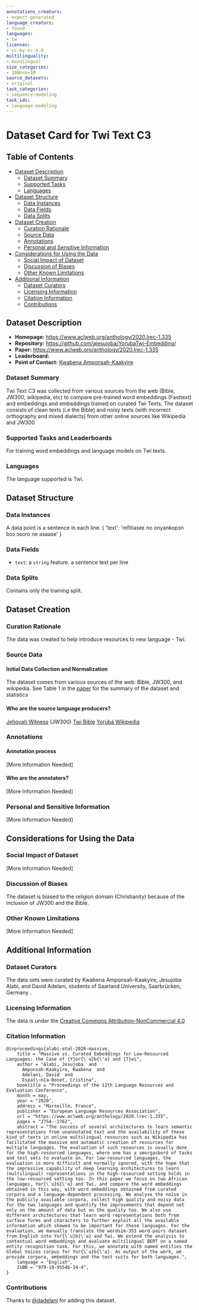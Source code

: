 ```yaml
---
annotations_creators:
- expert-generated
language_creators:
- found
languages:
- tw
licenses:
- cc-by-nc-4.0
multilinguality:
- monolingual
size_categories:
- 100K<n<1M
source_datasets:
- original
task_categories:
- sequence-modeling
task_ids:
- language-modeling
---
```


# Dataset Card for Twi Text C3

## Table of Contents
- [Dataset Description](#dataset-description)
  - [Dataset Summary](#dataset-summary)
  - [Supported Tasks](#supported-tasks-and-leaderboards)
  - [Languages](#languages)
- [Dataset Structure](#dataset-structure)
  - [Data Instances](#data-instances)
  - [Data Fields](#data-fields)
  - [Data Splits](#data-splits)
- [Dataset Creation](#dataset-creation)
  - [Curation Rationale](#curation-rationale)
  - [Source Data](#source-data)
  - [Annotations](#annotations)
  - [Personal and Sensitive Information](#personal-and-sensitive-information)
- [Considerations for Using the Data](#considerations-for-using-the-data)
  - [Social Impact of Dataset](#social-impact-of-dataset)
  - [Discussion of Biases](#discussion-of-biases)
  - [Other Known Limitations](#other-known-limitations)
- [Additional Information](#additional-information)
  - [Dataset Curators](#dataset-curators)
  - [Licensing Information](#licensing-information)
  - [Citation Information](#citation-information)
  - [Contributions](#contributions)

## Dataset Description

- **Homepage:** https://www.aclweb.org/anthology/2020.lrec-1.335
- **Repository:** https://github.com/ajesujoba/YorubaTwi-Embedding/
- **Paper:** https://www.aclweb.org/anthology/2020.lrec-1.335
- **Leaderboard:**
- **Point of Contact:** [Kwabena Amponsah-Kaakyire](mailto:s8kwampo@stud.uni-saarland.de)

### Dataset Summary

Twi Text C3 was collected from various sources from the web (Bible, JW300, wikipedia, etc)
to compare pre-trained word embeddings (Fasttext) and embeddings and embeddings trained on curated Twi Texts. 
The dataset consists of clean texts (i.e the Bible) and noisy texts (with incorrect orthography and mixed dialects)
from other online sources like Wikipedia and JW300


### Supported Tasks and Leaderboards

For training word embeddings and language models on Twi texts.

### Languages

The language supported is Twi.

## Dataset Structure

### Data Instances

A data point is a sentence in each line.
{
 'text': 'mfitiaseɛ no onyankopɔn bɔɔ ɔsoro ne asaase'
}
### Data Fields

- `text`: a `string` feature.
a sentence text per line

### Data Splits

Contains only the training split.

## Dataset Creation

### Curation Rationale

The data was created to help introduce resources to new language - Twi.

### Source Data

#### Initial Data Collection and Normalization

The dataset comes from various sources of the web: Bible, JW300, and wikipedia. 
See Table 1 in the [paper](https://www.aclweb.org/anthology/2020.lrec-1.335/) for the summary of the dataset and statistics

#### Who are the source language producers?

[Jehovah Witness](https://www.jw.org/) (JW300)
[Twi Bible](http://www.bible.com/)
[Yorùbá Wikipedia](dumps.wikimedia.org/twwiki)
### Annotations

#### Annotation process

[More Information Needed]

#### Who are the annotators?

[More Information Needed]

### Personal and Sensitive Information

[More Information Needed]

## Considerations for Using the Data

### Social Impact of Dataset

[More Information Needed]

### Discussion of Biases

The dataset is biased to the religion domain (Christianity) because of the inclusion of JW300 and the Bible.

### Other Known Limitations

[More Information Needed]

## Additional Information

### Dataset Curators

The data sets were curated by Kwabena Amponsah-Kaakyire, Jesujoba Alabi, and David Adelani, students of Saarland University, Saarbrücken, Germany .

### Licensing Information


The data is under the [Creative Commons Attribution-NonCommercial 4.0 ](https://creativecommons.org/licenses/by-nc/4.0/legalcode)

### Citation Information
```
@inproceedings{alabi-etal-2020-massive,
    title = "Massive vs. Curated Embeddings for Low-Resourced Languages: the Case of {Y}or{\`u}b{\'a} and {T}wi",
    author = "Alabi, Jesujoba  and
      Amponsah-Kaakyire, Kwabena  and
      Adelani, David  and
      Espa{\~n}a-Bonet, Cristina",
    booktitle = "Proceedings of the 12th Language Resources and Evaluation Conference",
    month = may,
    year = "2020",
    address = "Marseille, France",
    publisher = "European Language Resources Association",
    url = "https://www.aclweb.org/anthology/2020.lrec-1.335",
    pages = "2754--2762",
    abstract = "The success of several architectures to learn semantic representations from unannotated text and the availability of these kind of texts in online multilingual resources such as Wikipedia has facilitated the massive and automatic creation of resources for multiple languages. The evaluation of such resources is usually done for the high-resourced languages, where one has a smorgasbord of tasks and test sets to evaluate on. For low-resourced languages, the evaluation is more difficult and normally ignored, with the hope that the impressive capability of deep learning architectures to learn (multilingual) representations in the high-resourced setting holds in the low-resourced setting too. In this paper we focus on two African languages, Yor{\`u}b{\'a} and Twi, and compare the word embeddings obtained in this way, with word embeddings obtained from curated corpora and a language-dependent processing. We analyse the noise in the publicly available corpora, collect high quality and noisy data for the two languages and quantify the improvements that depend not only on the amount of data but on the quality too. We also use different architectures that learn word representations both from surface forms and characters to further exploit all the available information which showed to be important for these languages. For the evaluation, we manually translate the wordsim-353 word pairs dataset from English into Yor{\`u}b{\'a} and Twi. We extend the analysis to contextual word embeddings and evaluate multilingual BERT on a named entity recognition task. For this, we annotate with named entities the Global Voices corpus for Yor{\`u}b{\'a}. As output of the work, we provide corpora, embeddings and the test suits for both languages.",
    language = "English",
    ISBN = "979-10-95546-34-4",
}
```
### Contributions

Thanks to [@dadelani](https://github.com/dadelani) for adding this dataset.